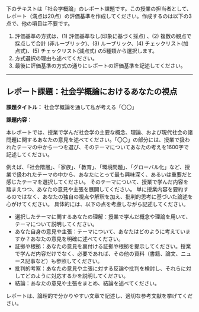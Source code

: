 下のテキストは「社会学概論」のレポート課題です。この授業の担当者として、レポート（満点は20点）の評価基準を作成してください。作成するのは以下の3点で、他の項目は不要です。

1. 評価基準の方式は、(1) 評価基準なし(印象に基づく採点) 、(2) 複数の観点で採点して合計  (非ルーブリック)、(3) ルーブリック、(4) チェックリスト(加点式)、(5) チェックリスト(減点式) の5種類から選択します。
2. 方式選択の理由も述べてください。
3. 最後に評価基準の方式の通りにレポートの評価基準を記述してください。

---------------------------------------
## レポート課題：社会学概論におけるあなたの視点

**課題タイトル：** 社会学概論を通して私が考える「〇〇」

**課題内容：**

本レポートでは、授業で学んだ社会学の主要な概念、理論、および現代社会の諸問題に関するあなたの意見を述べてください。「〇〇」の部分には、授業で扱われたテーマの中から一つを選び、そのテーマについてあなたの考えを1600字で記述してください。

例えば、「社会階層」、「家族」、「教育」、「環境問題」、「グローバル化」など、授業で扱われたテーマの中から、あなたにとって最も興味深く、あるいは重要だと感じたテーマを選択してください。  そのテーマについて、授業で学んだ内容を踏まえつつ、あなたの意見や主張を展開してください。  単に授業内容を要約するのではなく、あなたの独自の視点や解釈を加え、批判的思考に基づいた論述を心がけてください。  具体的には、以下の点を考慮しながら記述してください。

* 選択したテーマに関するあなたの理解：授業で学んだ概念や理論を用いて、テーマについて説明してください。
* あなた自身の意見や主張：テーマについて、あなたはどのように考えていますか？あなたの意見を明確に述べてください。
* 証拠や根拠：あなたの意見を裏付ける証拠や根拠を提示してください。授業で学んだ内容だけでなく、必要であれば、その他の資料（書籍、論文、ニュース記事など）も参照してください。
* 批判的考察：あなたの意見や主張に対する反論や批判を検討し、それらに対してどのように対応するかを説明してください。
* 結論：あなたの意見や主張をまとめ、結論を述べてください。


レポートは、論理的で分かりやすい文章で記述し、適切な参考文献を挙げてください。
